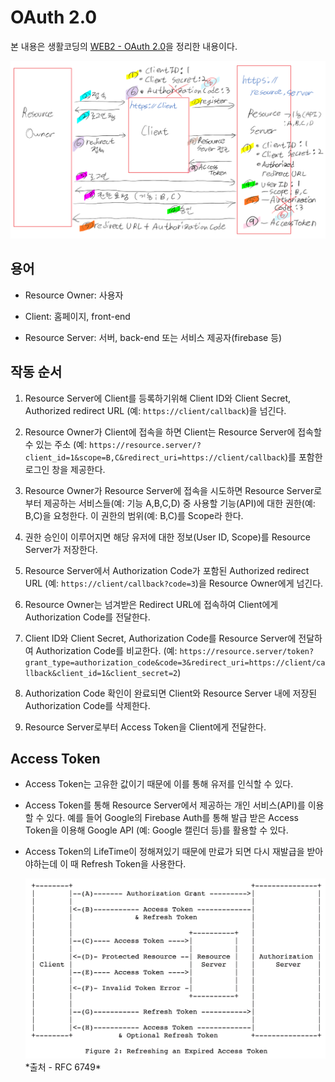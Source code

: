 # OAuth 2.0

본 내용은 생활코딩의 [WEB2 - OAuth 2.0](https://opentutorials.org/module/3668)을 정리한 내용이다.


<img src="./images/image 001.png"/>

## 용어

- Resource Owner: 사용자

- Client: 홈페이지, front-end

- Resource Server: 서버, back-end 또는 서비스 제공자(firebase 등)

## 작동 순서

1) Resource Server에 Client를 등록하기위해 Client ID와 Client Secret, Authorized redirect URL (예: `https://client/callback`)을 넘긴다.

2) Resource Owner가 Client에 접속을 하면 Client는 Resource Server에 접속할 수 있는 주소 (예: `https://resource.server/?client_id=1&scope=B,C&redirect_uri=https://client/callback`)를 포함한 로그인 창을 제공한다.

3) Resource Owner가 Resource Server에 접속을 시도하면 Resource Server로부터 제공하는 서비스들(예: 기능 A,B,C,D) 중 사용할 기능(API)에 대한 권한(예: B,C)을 요청한다. 이 권한의 범위(예: B,C)를 Scope라 한다.

4) 권한 승인이 이루어지면 해당 유저에 대한 정보(User ID, Scope)를 Resource Server가 저장한다.

5) Resource Server에서 Authorization Code가 포함된 Authorized redirect URL (예: `https://client/callback?code=3`)을 Resource Owner에게 넘긴다.

6) Resource Owner는 넘겨받은 Redirect URL에 접속하여 Client에게 Authorization Code를 전달한다.

7) Client ID와 Client Secret, Authorization Code를 Resource Server에 전달하여 Authorization Code를 비교한다. (예: `https://resource.server/token?grant_type=authorization_code&code=3&redirect_uri=https://client/callback&client_id=1&client_secret=2`)

8) Authorization Code 확인이 완료되면 Client와 Resource Server 내에 저장된 Authorization Code를 삭제한다.

9) Resource Server로부터 Access Token을 Client에게 전달한다. 

## Access Token

- Access Token는 고유한 값이기 때문에 이를 통해 유저를 인식할 수 있다.
  
- Access Token를 통해 Resource Server에서 제공하는 개인 서비스(API)를 이용할 수 있다. 예를 들어 Google의 Firebase Auth를 통해 발급 받은 Access Token을 이용해 Google API (예: Google 캘린더 등)를 활용할 수 있다.
  
- Access Token의 LifeTime이 정해져있기 때문에 만료가 되면 다시 재발급을 받아야하는데 이 때 Refresh Token을 사용한다.
  
  <img src="./images/image 002.png"/>
  *출처 - RFC 6749*